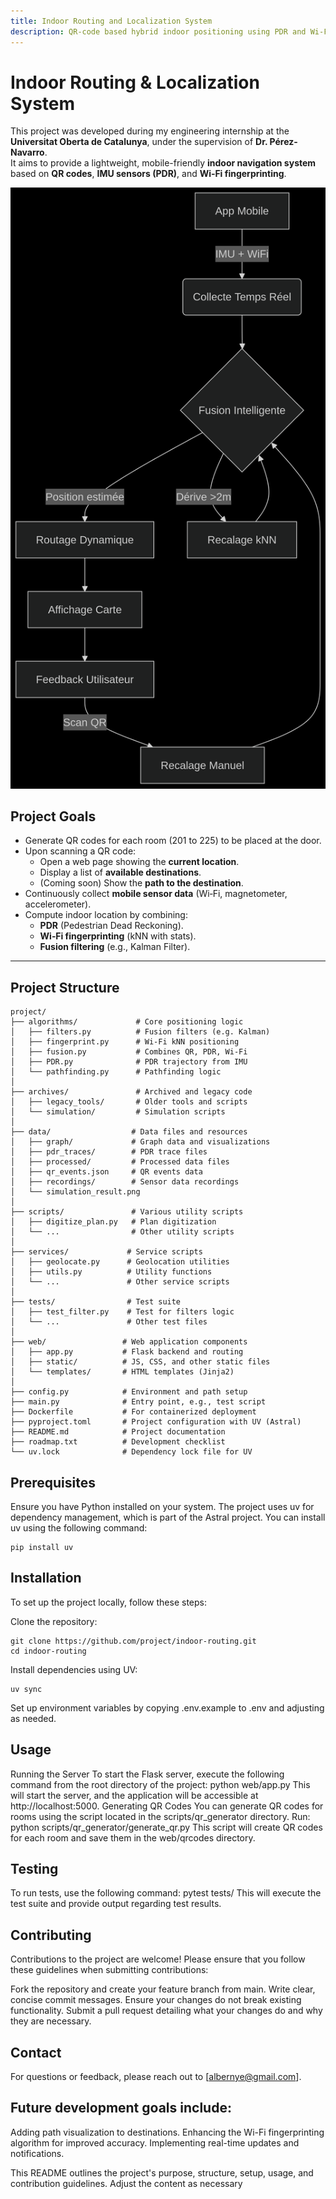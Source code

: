 ```yaml
---
title: Indoor Routing and Localization System
description: QR-code based hybrid indoor positioning using PDR and Wi-Fi fingerprinting
---
```


# Indoor Routing & Localization System

This project was developed during my engineering internship at the **Universitat Oberta de Catalunya**, under the supervision of **Dr. Pérez-Navarro**.  
It aims to provide a lightweight, mobile-friendly **indoor navigation system** based on **QR codes**, **IMU sensors (PDR)**, and **Wi‑Fi fingerprinting**.

<img src="diag.png" alt="System Architecture" style="max-width: 100%;">

## Project Goals

- Generate QR codes for each room (201 to 225) to be placed at the door.
- Upon scanning a QR code:
  - Open a web page showing the **current location**.
  - Display a list of **available destinations**.
  - (Coming soon) Show the **path to the destination**.
- Continuously collect **mobile sensor data** (Wi‑Fi, magnetometer, accelerometer).
- Compute indoor location by combining:
  - **PDR** (Pedestrian Dead Reckoning).
  - **Wi‑Fi fingerprinting** (kNN with stats).
  - **Fusion filtering** (e.g., Kalman Filter).

---

## Project Structure

```text
project/
├── algorithms/             # Core positioning logic
│   ├── filters.py          # Fusion filters (e.g. Kalman)
│   ├── fingerprint.py      # Wi-Fi kNN positioning
│   ├── fusion.py           # Combines QR, PDR, Wi-Fi
│   ├── PDR.py              # PDR trajectory from IMU
│   └── pathfinding.py      # Pathfinding logic
│
├── archives/               # Archived and legacy code
│   ├── legacy_tools/       # Older tools and scripts
│   └── simulation/         # Simulation scripts
│
├── data/                  # Data files and resources
│   ├── graph/             # Graph data and visualizations
│   ├── pdr_traces/        # PDR trace files
│   ├── processed/         # Processed data files
│   ├── qr_events.json     # QR events data
│   ├── recordings/        # Sensor data recordings
│   └── simulation_result.png
│
├── scripts/               # Various utility scripts
│   ├── digitize_plan.py   # Plan digitization
│   └── ...                # Other utility scripts
│
├── services/             # Service scripts
│   ├── geolocate.py      # Geolocation utilities
│   ├── utils.py          # Utility functions
│   └── ...               # Other service scripts
│
├── tests/                # Test suite
│   ├── test_filter.py    # Test for filters logic
│   └── ...               # Other test files
│
├── web/                 # Web application components
│   ├── app.py           # Flask backend and routing
│   ├── static/          # JS, CSS, and other static files
│   └── templates/       # HTML templates (Jinja2)
│
├── config.py            # Environment and path setup
├── main.py              # Entry point, e.g., test script
├── Dockerfile           # For containerized deployment
├── pyproject.toml       # Project configuration with UV (Astral)
├── README.md            # Project documentation
├── roadmap.txt          # Development checklist
└── uv.lock              # Dependency lock file for UV

```

## Prerequisites

Ensure you have Python installed on your system. The project uses uv for dependency management, which is part of the Astral project. You can install uv using the following command:
```text
pip install uv
```
## Installation

To set up the project locally, follow these steps:

Clone the repository:
```text
git clone https://github.com/project/indoor-routing.git
cd indoor-routing
```
Install dependencies using UV:
```text
uv sync
```
Set up environment variables by copying .env.example to .env and adjusting as needed.

## Usage

Running the Server
To start the Flask server, execute the following command from the root directory of the project:
python web/app.py
This will start the server, and the application will be accessible at http://localhost:5000.
Generating QR Codes
You can generate QR codes for rooms using the script located in the scripts/qr_generator directory. Run:
python scripts/qr_generator/generate_qr.py
This script will create QR codes for each room and save them in the web/qrcodes directory.

## Testing

To run tests, use the following command:
pytest tests/
This will execute the test suite and provide output regarding test results.

## Contributing

Contributions to the project are welcome! Please ensure that you follow these guidelines when submitting contributions:

Fork the repository and create your feature branch from main.
Write clear, concise commit messages.
Ensure your changes do not break existing functionality.
Submit a pull request detailing what your changes do and why they are necessary.

## Contact

For questions or feedback, please reach out to [albernye@gmail.com].

## Future development goals include:

Adding path visualization to destinations.
Enhancing the Wi-Fi fingerprinting algorithm for improved accuracy.
Implementing real-time updates and notifications.


This README outlines the project's purpose, structure, setup, usage, and contribution guidelines. Adjust the content as necessary